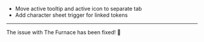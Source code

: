 - Move active tooltip and active icon to separate tab
- Add character sheet trigger for linked tokens

---

The issue with The Furnace has been fixed! 🥳

